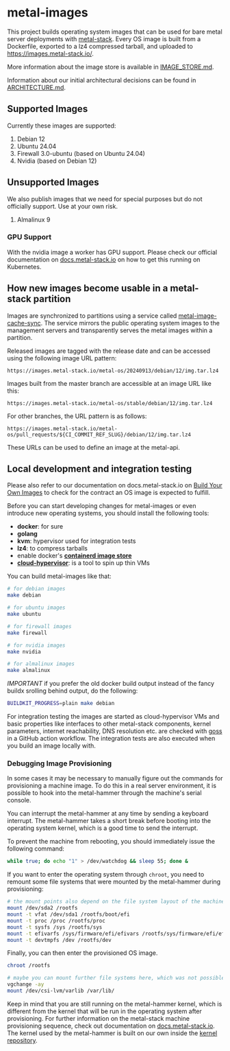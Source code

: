 # metal-images

This project builds operating system images that can be used for bare metal server deployments with [metal-stack](https://metal-stack.io).
Every OS image is built from a Dockerfile, exported to a lz4 compressed tarball, and uploaded to <https://images.metal-stack.io/>.

More information about the image store is available in [IMAGE_STORE.md](./IMAGE_STORE.md).

Information about our initial architectural decisions can be found in [ARCHITECTURE.md](./ARCHITECTURE.md).

## Supported Images

Currently these images are supported:

1. Debian 12
1. Ubuntu 24.04
1. Firewall 3.0-ubuntu (based on Ubuntu 24.04)
1. Nvidia (based on Debian 12)

## Unsupported Images

We also publish images that we need for special purposes but do not officially support. Use at your own risk.

1. Almalinux 9

### GPU Support

With the nvidia image a worker has GPU support. Please check our official documentation on [docs.metal-stack.io](https://docs.metal-stack.io/stable/overview/gpu-support/) on how to get this running on Kubernetes.

## How new images become usable in a metal-stack partition

Images are synchronized to partitions using a service called [metal-image-cache-sync](https://github.com/metal-stack/metal-image-cache-sync). The service mirrors the public operating system images to the management servers and transparently serves the metal images within a partition.

Released images are tagged with the release date and can be accessed using the following image URL pattern:

`https://images.metal-stack.io/metal-os/20240913/debian/12/img.tar.lz4`

Images built from the master branch are accessible at an image URL like this:

`https://images.metal-stack.io/metal-os/stable/debian/12/img.tar.lz4`

For other branches, the URL pattern is as follows:

`https://images.metal-stack.io/metal-os/pull_requests/${CI_COMMIT_REF_SLUG}/debian/12/img.tar.lz4`

These URLs can be used to define an image at the metal-api.

## Local development and integration testing

Please also refer to our documentation on docs.metal-stack.io on [Build Your Own Images](https://docs.metal-stack.io/stable/overview/os/#Building-Your-Own-Images) to check for the contract an OS image is expected to fulfill.

Before you can start developing changes for metal-images or even introduce new operating systems, you should install the following tools:

- **docker**: for sure
- **golang**
- **kvm**: hypervisor used for integration tests
- **lz4**: to compress tarballs
- enable docker's [**containerd image store**](https://docs.docker.com/engine/storage/containerd/#enable-containerd-image-store-on-docker-engine)
- **[cloud-hypervisor](https://github.com/cloud-hypervisor/cloud-hypervisor)**: is a tool to spin up thin VMs

You can build metal-images like that:

```bash
# for debian images
make debian

# for ubuntu images
make ubuntu

# for firewall images
make firewall

# for nvidia images
make nvidia

# for almalinux images
make almalinux
```

*IMPORTANT* if you prefer the old docker build output instead of the fancy buildx srolling behind output, do the following:

```bash
BUILDKIT_PROGRESS=plain make debian
```

For integration testing the images are started as cloud-hypervisor VMs and basic properties like interfaces to other metal-stack components, kernel parameters, internet reachability, DNS resolution etc. are checked with [goss](https://github.com/aelsabbahy/goss) in a GitHub action workflow. The integration tests are also executed when you build an image locally with.

### Debugging Image Provisioning

In some cases it may be necessary to manually figure out the commands for provisioning a machine image. To do this in a real server environment, it is possible to hook into the metal-hammer through the machine's serial console.

You can interrupt the metal-hammer at any time by sending a keyboard interrupt. The metal-hammer takes a short break before booting into the operating system kernel, which is a good time to send the interrupt.

To prevent the machine from rebooting, you should immediately issue the following command:

```bash
while true; do echo "1" > /dev/watchdog && sleep 55; done &
```

If you want to enter the operating system through `chroot`, you need to remount some file systems that were mounted by the metal-hammer during provisioning:

```bash
# the mount points also depend on the file system layout of the machine, so please only take this as an example:
mount /dev/sda2 /rootfs
mount -t vfat /dev/sda1 /rootfs/boot/efi
mount -t proc /proc /rootfs/proc
mount -t sysfs /sys /rootfs/sys
mount -t efivarfs /sys/firmware/efi/efivars /rootfs/sys/firmware/efi/efivars
mount -t devtmpfs /dev /rootfs/dev
```

Finally, you can then enter the provisioned OS image.

```bash
chroot /rootfs

# maybe you can mount further file systems here, which was not possible in the u-root environment of the metal-hammer
vgchange -ay
mount /dev/csi-lvm/varlib /var/lib/
```

Keep in mind that you are still running on the metal-hammer kernel, which is different from the kernel that will be run in the operating system after provisioning. For further information on the metal-stack machine provisioning sequence, check out documentation on [docs.metal-stack.io](https://docs.metal-stack.io/stable/overview/architecture/#Machine-Provisioning-Sequence). The kernel used by the metal-hammer is built on our own inside the [kernel repository](https://github.com/metal-stack/kernel).
